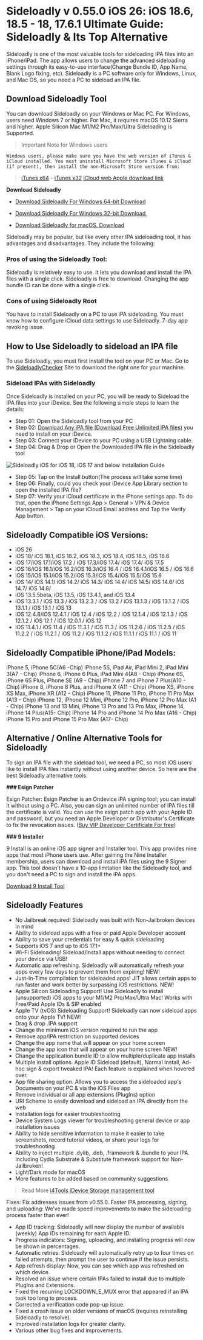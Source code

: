 # Sideloadly v 0.55.0 iOS 26: iOS 18.6, 18.5 - 18, 17.6.1 Ultimate Guide: Sideloadly & Its Top Alternative


Sideloadly is one of the most valuable tools for sideloading IPA files into an iPhone/iPad. The app allows users to change the advanced sideloading settings through its easy-to-use interface(Change Bundle ID, App Name, Blank Logo fixing, etc). Sideloadly is a PC software only for Windows, Linux, and Mac OS, so you need a PC to sideload an IPA file. 

## Download Sideloadly Tool

You can download Sideloadly on your Windows or Mac PC. For Windows, users need Windows 7 or higher. For Mac, it requires macOS 10.12 Sierra and higher. Apple Silicon Mac M1/M2 Pro/Max/Ultra Sideloading is Supported.

> Important Note for Windows users
```
Windows users, please make sure you have the web version of iTunes & iCloud installed. You must uninstall Microsoft Store iTunes & iCloud (if present), then install the non-Microsoft Store version from:
```
> [iTunes x64](https://www.apple.com/itunes/download/win64) - [iTunes x32](https://www.apple.com/itunes/download/win32)
> [iCloud web Apple download link](https://updates.cdn-apple.com/2020/windows/001-39935-20200911-1A70AA56-F448-11EA-8CC0-99D41950005E/iCloudSetup.exe)



**Download Sideloadly**

- [Download Sideloadly For Windows 64-bit Download ](https://sideloadly.io/SideloadlySetup64.exe)
- [Download Sideloadly For Windows 32-bit Download ](https://sideloadly.io/SideloadlySetup32.exe)

- [Download Sideloadly for macOS. Download](https://sideloadly.io/SideloadlySetup.dmg)


Sideloadly may be popular, but like every other IPA sideloading tool, it has advantages and disadvantages. They include the following:

### Pros of using the Sideloadly Tool:

Sideloadly is relatively easy to use. It lets you download and install the IPA files with a single click.
Sideloadly is free to download.
Changing the app bundle ID can be done with a single click.


### Cons of using Sideloadly Root

You have to install Sideloadly on a PC to use iPA sideloading.
You must know how to configure iCloud data settings to use Sideloadly.
7-day app revoking issue.

## How to Use Sideloadly to sideload an IPA file
To use Sideloadly, you must first install the tool on your PC or Mac. Go to the [SideloadlyChecker](https://xina15.com/tools/sideloadly/) Site to download the right one for your machine.

### Sideload IPAs with Sideloadly

Once Sideloadly is installed on your PC, you will be ready to Sideload the IPA files into your iDevice. See the following simple steps to learn the details:

- Step 01: Open the Sideloadly tool from your PC
- Step 02: [Download Any iPA file (Download Free Unlimited IPA files)](https://ipa.zeejb.com/) you need to install on your iDevice. 
- Step 03: Connect your iDevice to your PC using a USB Lightning cable.
- Step 04: Drag & Drop or Open the Downloaded IPA file in the Sideloadly tool

![Sideloadly iOS for iOS 18, iOS 17 and below installation Guide](https://github.com/user-attachments/assets/3f585b80-5192-43d7-8b08-c8f9dc731c58)

- Step 05: Tap on the Install button(The process will take some time)
- Step 06: Finally, could you check your iDevice App Library section to open the installed IPA file? 
- Step 07: Verify your iCloud certificate in the iPhone settings app. To do that, open the iPhone Settings App > General > VPN & Device Management > Tap on your iCloud Email address and Tap the Verify App button.

## Sideloadly Compatible iOS Versions:

- iOS 26
- iOS 18/ iOS 18.1, iOS 18.2, iOS 18.3, iOS 18.4, iOS 18.5, iOS 18.6
- iOS 17/iOS 17.1/iOS 17.2 / iOS 17.3/iOS 17.4/ iOS 17.4/ iOS 17.5
- iOS 16/iOS 16.1/iOS 16.2/iOS 16.3/iOS 16.4 / iOS 16.4.1/iOS 16.5 / iOS 16.6
- iOS 15/iOS 15.1/iOS 15.2/iOS 15.3/iOS 15.4/iOS 15.5/iOS 15.6
- iOS 14/ iOS 14.1/ iOS 14.2/ iOS 14.3/ iOS 14.4/ iOS 14.5/ iOS 14.6/ iOS 14.7/ iOS 14.8/
- iOS 13.5.5beta, iOS 13.5, iOS 13.4.1, and iOS 13.4
- iOS 13.3.1 / iOS 13.3 / iOS 13.2.3 / iOS 13.2 / iOS 13.1.3 / iOS 13.1.2 / iOS 13.1.1 / iOS 13.1 / iOS 13
- iOS 12.4.8/iOS 12.4.1 / iOS 12.4 / iOS 12.2 / iOS 12.1.4 / iOS 12.1.3 / iOS 12.1.2 / iOS 12.1 / iOS 12.0.1 / iOS 12
- iOS 11.4.1 / iOS 11.4 / iOS 11.3.1 / iOS 11.3 / iOS 11.2.6 / iOS 11.2.5 / iOS 11.2.2 / iOS 11.2.1 / iOS 11.2 / iOS 11.1.2 / iOS 11.1.1 / iOS 11.1 / iOS 11

## Sideloadly Compatible iPhone/iPad Models:

iPhone 5, iPhone 5C(A6 -Chip)
iPhone 5S, iPad Air, iPad Mini 2, iPad Mini 3(A7 - Chip)
iPhone 6, iPhone 6 Plus, iPad Mini 4(A8 - Chip)
iPhone 6S, iPhone 6S Plus, iPhone SE (A9 - Chip)
iPhone 7 and iPhone 7 Plus(A10 - Chip)
iPhone 8, iPhone 8 Plus, and iPhone X (A11 - Chip)
iPhone XS, iPhone XS Max, iPhone XR (A12 - Chip)
iPhone 11, iPhone 11 Pro, iPhone 11 Pro Max (A13 - Chip)
iPhone 12, iPhone 12 Mini, iPhone 12 Pro, iPhone 12 Pro Max (A1 - Chip)
iPhone 13 and 13 Mini, iPhone 13 Pro and 13 Pro Max, iPhone 14, iPhone 14 Plus(A15- Chip)
iPhone 14 Pro and iPhone 14 Pro Max (A16 - Chip)
iPhone 15 Pro and iPhone 15 Pro Max (A17- Chip)



## Alternative  / Online Alternative Tools for Sideloadly

To sign an IPA file with the sideload tool, we need a PC, so most iOS users like to install IPA files instantly without using another device. So here are the best Sideloadly alternative tools:

**### Esign Patcher**

Esign Patcher: Esign Patcher is an Ondevice iPA signing tool; you can install it without using a PC. Also, you can sign an unlimited number of IPA files till the certificate is valid. You can use the esign patch app with your Apple ID and password, but you need an Apple Developer or Distributor's Certificate to fix the revocation issues. ([Buy VIP Developer Certificate For free](https://udidmaster.com))

**### 9 Installer**


9 Install is an online iOS app signer and Installer tool. This app provides nine apps that most iPhone users use. After gaining the Nine Installer membership, users can download and install iPA files using the 9 Signer app. This tool doesn't have a 10-app limitation like the Sideloadly tool, and you don't need a PC to sign and install the iPA apps. 

[Download 9 Install Tool  ](https://zeejb.com/9-install%D0%B5r/)




## Sideloadly Features
- No Jailbreak required! Sideloadly was built with Non-Jailbroken devices in mind
- Ability to sideload apps with a free or paid Apple Developer account
- Ability to save your credentials for easy & quick sideloading
- Supports iOS 7 and up to iOS 17.1+
- Wi-Fi Sideloading! Sideload/Install apps without needing to connect your device via USB! 
- Automatic app refreshing. Sideloadly will automatically refresh your apps every few days to prevent them from expiring! NEW!
- Just-In-Time compilation for sideloaded apps! JIT allows certain apps to run faster and work better by surpassing iOS restrictions. NEW!
- Apple Silicon Sideloading Support! Use Sideloadly to install (unsupported) iOS apps to your M1/M2 Pro/Max/Ultra Mac! Works with Free/Paid Apple IDs & SIP enabled 
- Apple TV (tvOS) Sideloading Support! Sideloadly can now sideload apps onto your Apple TV! NEW!
- Drag & drop .IPA support
- Change the minimum iOS version required to run the app
- Remove app/IPA restriction on supported devices
- Change the app name that will appear on your home screen
- Change the app icon that will appear on your home screen NEW!
- Change the application bundle ID to allow multiple/duplicate app installs
- Multiple install options. Apple ID Sideload (default), Normal Install, Ad-hoc sign & export tweaked IPA! Each feature is explained when hovered over. 
- App file sharing option. Allows you to access the sideloaded app's Documents on your PC & via the iOS Files app
- Remove individual or all app extensions (PlugIns) option
- URI Scheme to easily download and sideload an IPA directly from the web
- Installation logs for easier troubleshooting
- Device System Logs viewer for troubleshooting general device or app installation issues
- Ability to hide sensitive information to make it easier to take screenshots, record tutorial videos, or share your logs for troubleshooting
- Ability to inject multiple .dylib, .deb, .framework & .bundle to your IPA. Including Cydia Substrate & Substitute framework support for Non-Jailbroken! 
- Light/Dark mode for macOS
- More features to be added based on community suggestions

> Read More
>  [i4Tools iDevice Storage management tool](https://github.com/iOS17/i4Tools)


Fixes: Fix addresses issues from v0.55.0.
 Faster IPA processing, signing, and uploading: We’ve made speed improvements to make the sideloading process faster than ever!
- App ID tracking: Sideloadly will now display the number of available (weekly) App IDs remaining for each Apple ID.
- Progress indicators: Signing, uploading, and installing progress will now be shown in percentages.
- Automatic retries: Sideloadly will automatically retry up to four times on failed attempts, then prompt the user to continue if the issue persists.
- App refresh display: Now, you can see which app was refreshed on which device.
- Resolved an issue where certain IPAs failed to install due to multiple PlugIns and Extensions.
- Fixed the recurring LOCKDOWN_E_MUX error that appeared if an IPA took too long to process.
- Corrected a verification code pop-up issue.
- Fixed a crash issue on older versions of macOS (requires reinstalling Sideloadly to resolve).
- Improved installation logs for greater clarity.
- Various other bug fixes and improvements.




